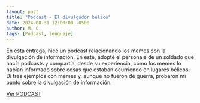 ```yaml
---
layout: post
title: "Podcast - El divulgador bélico"
date: 2024-08-31 12:00:00 -0500
author: M. C.
tags: [Podcast, lenguaje]
---
```

En esta entrega, hice un podcast relacionando los memes con la divulgación de información. En este, adopté el personaje de un soldado que hacía podcasts y compartía, desde su experiencia, cómo los memes lo habían informado sobre cosas que estaban ocurriendo en lugares bélicos. Di tres ejemplos con memes y, aunque no fueron de guerra, probaron mi punto sobre la divulgación de información.

[Ver PODCAST](https://docs.google.com/document/d/1FC8zsjLBQ_mF77NxmhRS1vKBwjpdBwLxm_9cD1_DDHk/edit?usp=sharing)
